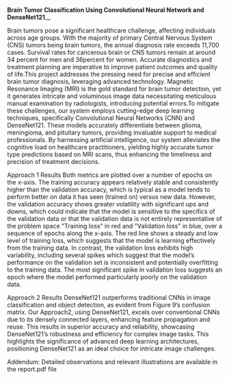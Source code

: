 **Brain Tumor Classification Using Convolutional Neural Network and
DenseNet121**__

Brain tumors pose a significant healthcare
challenge, affecting individuals across age
groups. With the majority of primary Central Nervous System (CNS) tumors being
brain tumors, the annual diagnosis rate
exceeds 11,700 cases. Survival rates for
cancerous brain or CNS tumors remain at
around 34 percent for men and 36percent
for women. Accurate diagnostics and treatment planning are imperative to improve
patient outcomes and quality of life.This
project addresses the pressing need for
precise and efficient brain tumor diagnosis, leveraging advanced technology. Magnetic Resonance Imaging (MRI) is the gold
standard for brain tumor detection, yet it
generates intricate and voluminous image
data necessitating meticulous manual examination by radiologists, introducing potential errors.To mitigate these challenges,
our system employs cutting-edge deep learning techniques, specifically Convolutional
Neural Networks (CNN) and DenseNet121.
These models accurately differentiate between glioma, meningioma, and pituitary tumors, providing invaluable support to medical professionals. By harnessing artificial
intelligence, our system alleviates the cognitive load on healthcare practitioners, yielding highly accurate tumor type predictions
based on MRI scans, thus enhancing the
timeliness and precision of treatment decisions.

Approach 1 Results
Both metrics are plotted over a number of epochs
on the x-axis. The training accuracy appears relatively stable and consistently higher than the validation accuracy, which is typical as a model tends
to perform better on data it has seen (trained on)
versus new data. However, the validation accuracy
shows greater volatility with significant ups and
downs, which could indicate that the model is sensitive to the specifics of the validation data or that
the validation data is not entirely representative of
the problem space
"Training loss" in red and "Validation loss" in
blue, over a sequence of epochs along the x-axis.
The red line shows a steady and low level of training loss, which suggests that the model is learning
effectively from the training data. In contrast, the
validation loss exhibits high variability, including
several spikes which suggest that the model’s performance on the validation set is inconsistent and
potentially overfitting to the training data. The
most significant spike in validation loss suggests an epoch where the model performed particularly
poorly on the validation data. 

Approach 2 Results
DenseNet121 outperforms traditional CNNs in
image classification and object detection, as evident
from Figure 9’s confusion matrix. Our Approach2, using DenseNet121, excels over conventional
CNNs due to its densely connected layers, enhancing feature propagation and reuse. This results
in superior accuracy and reliability, showcasing
DenseNet121’s robustness and efficiency for complex image tasks. This highlights the significance
of advanced deep learning architectures, positioning DenseNet121 as an ideal choice for intricate
image challenges.

Addendum: Detailed observations and relevant illustrations are available in the report.pdf file

